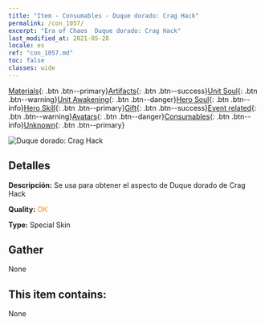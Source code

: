 ```yaml
---
title: "Item - Consumables - Duque dorado: Crag Hack"
permalink: /con_1057/
excerpt: "Era of Chaos  Duque dorado: Crag Hack"
last_modified_at: 2021-05-28
locale: es
ref: "con_1057.md"
toc: false
classes: wide
---
```

 [Materials](/ItemsES/){: .btn .btn--primary}[Artifacts](/ItemsES/Artifacts/){: .btn .btn--success}[Unit Soul](/ItemsES/UnitSoul/){: .btn .btn--warning}[Unit Awakening](/ItemsES/UnitAwakening/){: .btn .btn--danger}[Hero Soul](/ItemsES/HeroSoul/){: .btn .btn--info}[Hero Skill](/ItemsES/HeroSkill/){: .btn .btn--primary}[Gift](/ItemsES/Gift/){: .btn .btn--success}[Event related](/ItemsES/Events/){: .btn .btn--warning}[Avatars](/ItemsES/Avatars/){: .btn .btn--danger}[Consumables](/ItemsES/Consumables/){: .btn .btn--info}[Unknown](/ItemsES/Unknown/){: .btn .btn--primary}

 ![Duque dorado: Crag Hack](/images/h/h_CragHack5.jpg)

## Detalles
 **Descripción:** Se usa para obtener el aspecto de Duque dorado de Crag Hack

 **Quality:** <span style="color: #FF8C00">OK</span>

 **Type:** Special Skin

## Gather

  None

## This item contains:

  None

